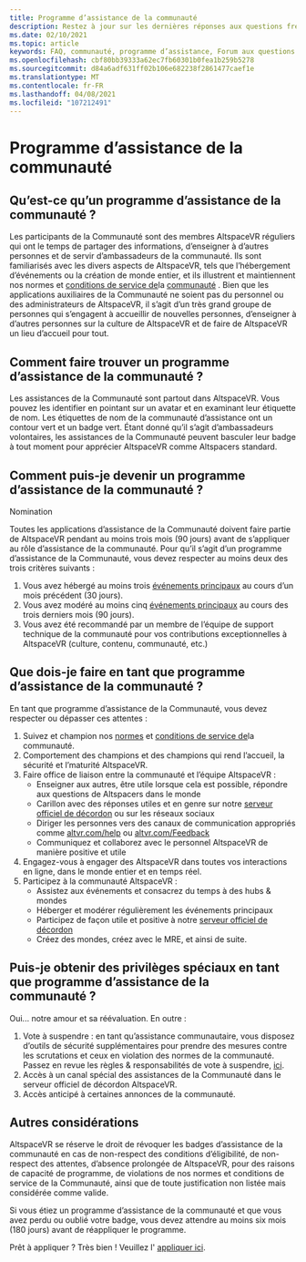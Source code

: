 ```yaml
---
title: Programme d’assistance de la communauté
description: Restez à jour sur les dernières réponses aux questions fréquemment posées sur la communauté AltspaceVR.
ms.date: 02/10/2021
ms.topic: article
keywords: FAQ, communauté, programme d’assistance, Forum aux questions
ms.openlocfilehash: cbf80bb39333a62ec7fb60301b0fea1b259b5278
ms.sourcegitcommit: d84a6adf631ff02b106e682238f2861477caef1e
ms.translationtype: MT
ms.contentlocale: fr-FR
ms.lasthandoff: 04/08/2021
ms.locfileid: "107212491"
---
```

# <a name="community-helper-program"></a>Programme d’assistance de la communauté

## <a name="what-is-a-community-helper"></a>Qu’est-ce qu’un programme d’assistance de la communauté ? 

Les participants de la Communauté sont des membres AltspaceVR réguliers qui ont le temps de partager des informations, d’enseigner à d’autres personnes et de servir d’ambassadeurs de la communauté. Ils sont familiarisés avec les divers aspects de AltspaceVR, tels que l’hébergement d’événements ou la création de monde entier, et ils illustrent et maintiennent nos normes et [conditions de service de](terms-of-service.md)la [communauté](community-standards.md) . Bien que les applications auxiliaires de la Communauté ne soient pas du personnel ou des administrateurs de AltspaceVR, il s’agit d’un très grand groupe de personnes qui s’engagent à accueillir de nouvelles personnes, d’enseigner à d’autres personnes sur la culture de AltspaceVR et de faire de AltspaceVR un lieu d’accueil pour tout.

## <a name="how-do-i-find-a-community-helper"></a>Comment faire trouver un programme d’assistance de la communauté ? 
Les assistances de la Communauté sont partout dans AltspaceVR. Vous pouvez les identifier en pointant sur un avatar et en examinant leur étiquette de nom. Les étiquettes de nom de la communauté d’assistance ont un contour vert et un badge vert. Étant donné qu’il s’agit d’ambassadeurs volontaires, les assistances de la Communauté peuvent basculer leur badge à tout moment pour apprécier AltspaceVR comme Altspacers standard.

## <a name="how-can-i-become-a-community-helper"></a>Comment puis-je devenir un programme d’assistance de la communauté ? 

Nomination 

Toutes les applications d’assistance de la Communauté doivent faire partie de AltspaceVR pendant au moins trois mois (90 jours) avant de s’appliquer au rôle d’assistance de la communauté. Pour qu’il s’agit d’un programme d’assistance de la Communauté, vous devez respecter au moins deux des trois critères suivants : 

1. Vous avez hébergé au moins trois [événements principaux](../tutorials/main-events.md) au cours d’un mois précédent (30 jours). 
2. Vous avez modéré au moins cinq [événements principaux](../tutorials/main-events.md) au cours des trois derniers mois (90 jours). 
3. Vous avez été recommandé par un membre de l’équipe de support technique de la communauté pour vos contributions exceptionnelles à AltspaceVR (culture, contenu, communauté, etc.)

## <a name="what-would-i-be-expected-to-do-as-a-community-helper"></a>Que dois-je faire en tant que programme d’assistance de la communauté ? 

En tant que programme d’assistance de la Communauté, vous devez respecter ou dépasser ces attentes : 

1. Suivez et champion nos [normes](community-standards.md) et [conditions de service de](terms-of-service.md)la communauté.
2. Comportement des champions et des champions qui rend l’accueil, la sécurité et l’maturité AltspaceVR.
3. Faire office de liaison entre la communauté et l’équipe AltspaceVR :
    * Enseigner aux autres, être utile lorsque cela est possible, répondre aux questions de Altspacers dans le monde
    * Carillon avec des réponses utiles et en genre sur notre [serveur officiel de décordon](https://altvr.com/discord) ou sur les réseaux sociaux
    * Diriger les personnes vers des canaux de communication appropriés comme [altvr.com/help](../world-building/getting-help.md) ou [altvr.com/Feedback](https://help.altvr.com/hc/requests/new?ticket_form_id=360001742213)
    * Communiquez et collaborez avec le personnel AltspaceVR de manière positive et utile 
4. Engagez-vous à engager des AltspaceVR dans toutes vos interactions en ligne, dans le monde entier et en temps réel. 
5. Participez à la communauté AltspaceVR :
    * Assistez aux événements et consacrez du temps à des hubs & mondes
    * Héberger et modérer régulièrement les événements principaux
    * Participez de façon utile et positive à notre [serveur officiel de décordon](https://altvr.com/discord)
    * Créez des mondes, créez avec le MRE, et ainsi de suite. 

## <a name="do-i-get-special-privileges-as-a-community-helper"></a>Puis-je obtenir des privilèges spéciaux en tant que programme d’assistance de la communauté ? 

Oui... notre amour et sa réévaluation. En outre :

1. Vote à suspendre : en tant qu’assistance communautaire, vous disposez d’outils de sécurité supplémentaires pour prendre des mesures contre les scrutations et ceux en violation des normes de la communauté. Passez en revue les règles & responsabilités de vote à suspendre, [ici](community-helper-guide.md).
2. Accès à un canal spécial des assistances de la Communauté dans le serveur officiel de décordon AltspaceVR.
3. Accès anticipé à certaines annonces de la communauté.

## <a name="other-considerations"></a>Autres considérations

AltspaceVR se réserve le droit de révoquer les badges d’assistance de la communauté en cas de non-respect des conditions d’éligibilité, de non-respect des attentes, d’absence prolongée de AltspaceVR, pour des raisons de capacité de programme, de violations de nos normes et conditions de service de la Communauté, ainsi que de toute justification non listée mais considérée comme valide.

Si vous étiez un programme d’assistance de la communauté et que vous avez perdu ou oublié votre badge, vous devez attendre au moins six mois (180 jours) avant de réappliquer le programme.

Prêt à appliquer ?
Très bien ! Veuillez l' [appliquer ici](https://help.altvr.com/hc/requests/new?ticket_form_id=360002060313).